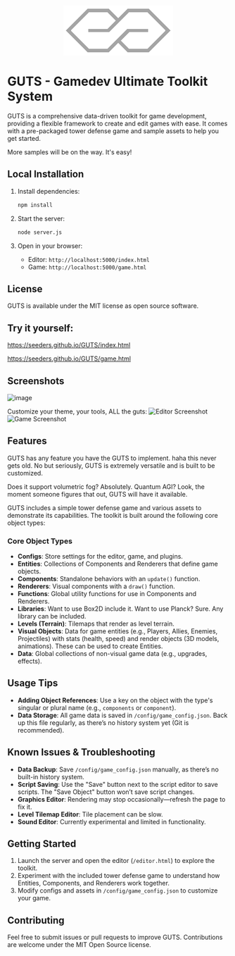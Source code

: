
<p align="center">
   <img src="https://raw.githubusercontent.com/Seeders/GUTS/main/logo.png">

</p>

# GUTS - Gamedev Ultimate Toolkit System

GUTS is a comprehensive data-driven toolkit for game development, providing a flexible framework to create and edit games with ease. It comes with a pre-packaged tower defense game and sample assets to help you get started.

More samples will be on the way.  It's easy!

## Local Installation

1. Install dependencies:
   ```bash
   npm install
   ```

2. Start the server:
   ```bash
   node server.js
   ```

3. Open in your browser:
   - Editor: `http://localhost:5000/index.html`
   - Game: `http://localhost:5000/game.html`

## License

GUTS is available under the MIT license as open source software.

## Try it yourself:
https://seeders.github.io/GUTS/index.html

https://seeders.github.io/GUTS/game.html

## Screenshots

![image](https://github.com/user-attachments/assets/efcaa562-b040-4789-a5a4-14e14ddbe2a0)


Customize your theme, your tools, ALL the guts:
![Editor Screenshot](https://github.com/user-attachments/assets/77f5a78d-bbfe-4d62-b26e-9479ca03dd84)
![Game Screenshot](https://github.com/user-attachments/assets/3f63d70f-cdd1-43f6-97fc-65805144735d)

## Features

GUTS has any feature you have the GUTS to implement.  haha this never gets old. No but seriously, GUTS is extremely versatile and is built to be customized.

Does it support volumetric fog?  Absolutely.  Quantum AGI?  Look, the moment someone figures that out, GUTS will have it available.

GUTS includes a simple tower defense game and various assets to demonstrate its capabilities. The toolkit is built around the following core object types:

### Core Object Types

- **Configs**: Store settings for the editor, game, and plugins.
- **Entities**: Collections of Components and Renderers that define game objects.
- **Components**: Standalone behaviors with an `update()` function.
- **Renderers**: Visual components with a `draw()` function.
- **Functions**: Global utility functions for use in Components and Renderers.
- **Libraries**: Want to use Box2D include it.  Want to use Planck?  Sure.  Any library can be included.
- **Levels (Terrain)**: Tilemaps that render as level terrain.
- **Visual Objects**: Data for game entities (e.g., Players, Allies, Enemies, Projectiles) with stats (health, speed) and render objects (3D models, animations). These can be used to create Entities.
- **Data**: Global collections of non-visual game data (e.g., upgrades, effects).

## Usage Tips

- **Adding Object References**: Use a key on the object with the type's singular or plural name (e.g., `components` or `component`).
- **Data Storage**: All game data is saved in `/config/game_config.json`. Back up this file regularly, as there’s no history system yet (Git is recommended).

## Known Issues & Troubleshooting

- **Data Backup**: Save `/config/game_config.json` manually, as there’s no built-in history system.
- **Script Saving**: Use the "Save" button next to the script editor to save scripts. The "Save Object" button won’t save script changes.
- **Graphics Editor**: Rendering may stop occasionally—refresh the page to fix it.
- **Level Tilemap Editor**: Tile placement can be slow.
- **Sound Editor**: Currently experimental and limited in functionality.

## Getting Started

1. Launch the server and open the editor (`/editor.html`) to explore the toolkit.
2. Experiment with the included tower defense game to understand how Entities, Components, and Renderers work together.
3. Modify configs and assets in `/config/game_config.json` to customize your game.

## Contributing

Feel free to submit issues or pull requests to improve GUTS. Contributions are welcome under the MIT Open Source license.
